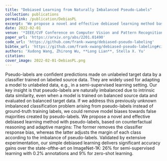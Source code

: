 ```yaml
---
title: "Debiased Learning from Naturally Imbalanced Pseudo-Labels"
collection: publications
permalink: /publication/DebiasPL
excerpt: 'We propose a novel and effective debiased learning method based on counterfactual reasoning and adaptive margins to deal with the undesired effect from naturally imbalanced pseudo-labels.'
date: 2022-02-01
venue: '*IEEE/CVF Conference on Computer Vision and Pattern Recognition* (CVPR), 2022'
paper_url: 'https://arxiv.org/abs/2201.01490'
code_url: 'https://github.com/frank-xwang/debiased-pseudo-labeling'
bibtex_url: 'https://github.com/frank-xwang/debiased-pseudo-labeling#citation'
authors: 'Xudong Wang, Zhirong Wu, **Long Lian**, Stella X. Yu'
citation:
cover_image: 2022-02-01-DebiasPL.png
---
```

Pseudo-labels are confident predictions made on unlabeled target data by a classifier trained on labeled source data. They are widely used for adapting a model to unlabeled data, e.g., in a semi-supervised learning setting. Our key insight is that pseudo-labels are naturally imbalanced due to intrinsic data similarity, even when a model is trained on balanced source data and evaluated on balanced target data. If we address this previously unknown imbalanced classification problem arising from pseudo-labels instead of ground-truth training labels, we could remove model biases towards false majorities created by pseudo-labels. We propose a novel and effective debiased learning method with pseudo-labels, based on counterfactual reasoning and adaptive margins: The former removes the classifier response bias, whereas the latter adjusts the margin of each class according to the imbalance of pseudo-labels. Validated by extensive experimentation, our simple debiased learning delivers significant accuracy gains over the state-ofthe-art on ImageNet-1K: 26% for semi-supervised learning with 0.2% annotations and 9% for zero-shot learning.
